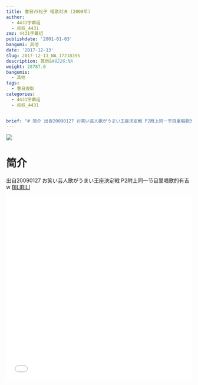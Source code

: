 ```yaml
---
title: 春日VS松子 唱歌对决 (2009年)
author:
  - 4431字幕组
  - 叔叔_4431
zmz: 4431字幕组
publishdate: '2001-01-03'
bangumi: 其他
date: '2017-12-13'
slug: 2017-12-13_NA_17218395
description: 其他&#8226;NA
weight: 28787.0
bangumis:
  - 其他
tags:
  - 春日俊彰
categories:
  - 4431字幕组
  - 叔叔_4431


brief: "# 简介 出自20090127 お笑い芸人歌がうまい王座決定戦 P2附上同一节目里唱歌的有吉w"
---
```

![](https://i.imgur.com/cig3VkL.png)
# 简介  
出自20090127 お笑い芸人歌がうまい王座決定戦
P2附上同一节目里唱歌的有吉w
  [BILIBILI](https://www.bilibili.com/video/av17218395/)

<div class="vcontainer">  <iframe class="video" src="//www.bilibili.com/blackboard/player.html?aid=17218395" width="100%" height="500" frameborder="0" allowfullscreen="allowfullscreen"></iframe></div>
